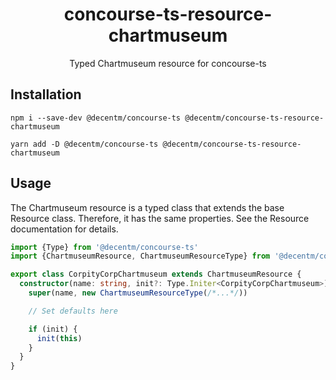 <h1 align="center">
  concourse-ts-resource-chartmuseum
</h1>

<div align="center">

  Typed Chartmuseum resource for concourse-ts
</div>

## Installation

`npm i --save-dev @decentm/concourse-ts @decentm/concourse-ts-resource-chartmuseum`

`yarn add -D @decentm/concourse-ts @decentm/concourse-ts-resource-chartmuseum`

## Usage

The Chartmuseum resource is a typed class that extends the base Resource class.
Therefore, it has the same properties. See the Resource documentation for details.

```typescript
import {Type} from '@decentm/concourse-ts'
import {ChartmuseumResource, ChartmuseumResourceType} from '@decentm/concourse-ts-resource-chartmuseum'

export class CorpityCorpChartmuseum extends ChartmuseumResource {
  constructor(name: string, init?: Type.Initer<CorpityCorpChartmuseum>) {
    super(name, new ChartmuseumResourceType(/*...*/))

    // Set defaults here

    if (init) {
      init(this)
    }
  }
}
```
